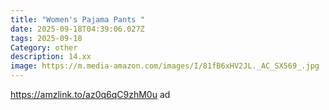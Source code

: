 ```yaml
---
title: "Women's Pajama Pants "
date: 2025-09-18T04:39:06.027Z
tags: 2025-09-18
Category: other
description: 14.xx
image: https://m.media-amazon.com/images/I/81fB6xHV2JL._AC_SX569_.jpg
---
```

https://amzlink.to/az0q6qC9zhM0u ad